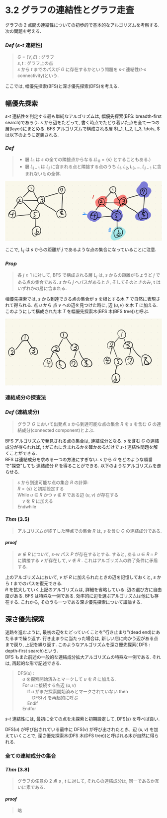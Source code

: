# 3.2 グラフの連結性とグラフ走査

グラフの 2 点間の連結性についての初歩的で基本的なアルゴリズムを考察する. 次の問題を考える.

### _Def_ ($s \text{-} t$ 連結性)

> $G = (V, E)$ : グラフ  
> $s, t$ : グラフ上の点  
> $s$ から $t$ までのパスが $G$ に存在するかという問題を $s\textrm{-}t$ 連結性($t\textrm{-}s$ connectivity)という.

ここでは, 幅優先探索(BFS)と深さ優先探索(DFS)を考える.

## 幅優先探索

$s\textrm{-}t$ 連結性を判定する最も単純なアルゴリズムは, 幅優先探索(BFS: breadth-first search)であろう. $s$ から辺をたどって, 書く時点でたどり着いた点を全て一つの層(layer)にまとめる. BFS アルゴリズムで構成される層 $L_1, L_2, L_3, \dots, $ は以下のように定義される.

### _Def_

> - 層 $L_1$ は $s$ の全ての隣接点からなる.($L_0 = \{s\}$ とすることもある.)
> - 層 $L_{j+1}$ は $L_j$ に含まれる点と隣接する点のうち $L_1, L_2, L_3, \dots, L_{j-1}$ に含まれないもの全体.

![BFSのイメージ](img/3.2_01.jpeg)

ここで, $L_j$ は $s$ からの距離が $j$ であるような点の集合になっていることに注意.

### _Prop_

> 各 $j \ge 1$ に対して, BFS で構成される層 $L_j$ は, $s$ からの距離がちょうど $j$ である点の集合である. $s$ から $j$ へパスがあるとき, そしてそのときのみ, t はいずれかの層に含まれる.

幅優先探索では, $s$ から到達できる点の集合が $s$ を根とする木 $T$ で自然に表現されて得られる. 点 $u$ から 点 $v$ への辺を見つけた時に, 辺 $(u, v)$ を木 $T$ に加える.このようにして構成された木 $T$ を幅優先探索木(BFS 木(BFS tree))と呼ぶ.

![BFS木](img/3.2_02.jpeg)

### 連結成分の探査法

### _Def_ (連結成分)

> グラフ $G$ において出発点 $s$ から到達可能な点の集合 $R$ を $s$ を含む $G$ の連結成分(connected component)とよぶ.

BFS アルゴリズムで発見される点の集合は, 連結成分となる. $s$ を含む $G$ の連結成分が得られれば, $t$ がこれに含まれるかを確かめるだけで $s\textrm{-}t$ 連結性問題を解くことができる.  
BFS は連結成分を求める一つの方法にすぎない. $s$ から $G$ をどのような順番で"探査"しても 連結成分 $R$ を得ることができる. 以下のようなアルゴリズムを走らせる.

> $s$ から到達可能な点の集合 $R$ の計算:  
> $R = \{s\}$ と初期設定する  
> $\textrm{While}$ $u \in R$ かつ $v \notin R$ である辺 $(u, v)$ が存在する  
> &nbsp; &nbsp; $v$ を $R$ に加える  
> $\textrm{Endwhile}$

### _Thm_ (3.5)

> アルゴリズムが終了した時点での集合 $R$ は, $s$ を含む $G$ の連結成分である.

#### _proof_

> $w \notin R$ について, $s\textrm{-}w$ パス $P$ が存在するとする. すると, ある $u \in R \cap P$ に隣接する $v$ が存在して, $v \notin R$ . これはアルゴリズムの終了条件に矛盾する.

上のアルゴリズムにおいて, $v$ が $R$ に加えられたときの辺を記憶しておくと, $s$ から $t$ までのパスを復元できる.  
$R$ を拡大していく上記のアルゴリズムは, 詳細を省略している. 辺の選び方に自由度がある. BFS は特殊な一例である. 効率的に辺を選ぶアルゴリズムは他にも存在する. これから, そのうち一つである深さ優先探索について議論する.

## 深さ優先探索

迷路を進むように, 最初の辺をたどっていくことを"行き止まり"(dead end)にあたるまで繰り返す. 行き止まりに当たった場合は, 新しい店に向かう辺がある点まで戻り, 上記を繰り返す. このようなアルゴリズムを深さ優先探索( $\textrm{DFS}$ : depth-first search)という.  
$\textrm{DFS}$ もまた前述の一般的な連結成分拡大アルゴリズムの特殊な一例である. それは, 再起的な形で記述できる.

> $\textrm{DFS}(u)$ :  
> &nbsp; &nbsp; $u$ を探索開始済みとマークして $u$ を $R$ に加える.  
> &nbsp; &nbsp; $\textrm{For }$ $u$ に接続する各辺 $(u, v)$  
> &nbsp; &nbsp; &nbsp; &nbsp; $\textrm{If }$ $u$ がまだ探索開始済みとマークされていない $\textrm{then}$  
> &nbsp; &nbsp; &nbsp; &nbsp; &nbsp; &nbsp; $\textrm{DFS}(v)$ を再起的に呼ぶ  
> &nbsp; &nbsp; &nbsp; &nbsp; $\textrm{Endif}$  
> &nbsp; &nbsp; $\textrm{Endfor}$

$s\textrm{-}t$ 連結性には, 最初に全ての点を未探索と初期設定して, $\textrm{DFS}(s)$ を呼べば良い.

$\textrm{DFS}(u)$ が呼び出されている最中に $\textrm{DFS}(v)$ が呼び出されたとき、辺 $(u, v)$ を加えていくことで, 深さ優先探索木($\textrm{DFS}$ 木(DFS tree))と呼ばれる木が自然に得られる.

### 全ての連結成分の集合

### _Thm_ (3.8)

> グラフの任意の 2 点 $s$ , $t$ に対して, それらの連結成分は, 同一であるか互いに素である.

#### _proof_

> 略
